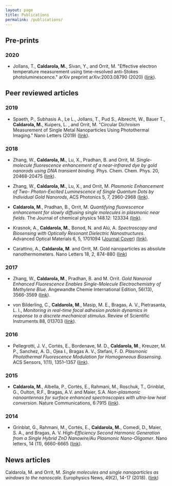 ```yaml
---
layout: page
title: Publications
permalink: /publications/
---
```



## Pre-prints

### 2020

* Jollans, T., **Caldarola, M.**, Sivan, Y., and Orrit, M. "Effective electron temperature measurement using time-resolved anti-Stokes photoluminescence." arXiv preprint arXiv:2003.08790 (2020) ([link](https://arxiv.org/abs/2003.08790)).

## Peer reviewed articles

### 2019


* Spaeth, P., Subhasis A., Le L., Jollans, T., Pud S., Albrecht, W., Bauer T., **Caldarola, M.**, Kuipers, L. , and Orrit, M. "Circular Dichroism Measurement of Single Metal Nanoparticles Using Photothermal Imaging." Nano Letters (2019) ([link](https://pubs.acs.org/doi/10.1021/acs.nanolett.9b03853)).

### 2018

* Zhang, W., **Caldarola, M.**, Lu, X., Pradhan, B. and Orrit, M. _Single-molecule fluorescence enhancement of a near-infrared dye by gold nanorods using DNA transient binding_. Phys. Chem. Chem. Phys. 20, 20468-20475 ([link](https://pubs.rsc.org/en/content/articlelanding/2018/cp/c8cp03114b)).

* Zhang, W., **Caldarola, M.**, Lu, X., and Orrit, M. _Plasmonic Enhancement of Two-
Photon-Excited Luminescence of Single Quantum Dots by Individual Gold Nanorods_, ACS Photonics  5, 7, 2960-2968 ([link](https://pubs.acs.org/doi/10.1021/acsphotonics.8b00306)).

* **Caldarola, M**., Pradhan, B., Orrit, M. _Quantifying fluorescence enhancement for slowly
diffusing single molecules in plasmonic near fields_. The Journal of chemical physics 148.12:
123334 [(link)](https://aip.scitation.org/doi/10.1063/1.5023171).

* Krasnok, A., **Caldarola, M.**, Bonod, N. and Alú, A. _Spectroscopy and Biosensing
with Optically Resonant Dielectric Nanostructures_. Advanced Optical Materials 6, 5, 1701094 ([Journal Cover](https://onlinelibrary.wiley.com/toc/21951071/2018/6/5)) [(link)](https://onlinelibrary.wiley.com/doi/abs/10.1002/adom.201701094).

* Carattino, A., **Caldarola, M**. and Orrit, M. Gold nanoparticles as absolute nanothermometers.
Nano Letters 18, 2, 874-880  ([link](https://pubs.acs.org/doi/abs/10.1021/acs.nanolett.7b04145))

### 2017

* Zhang, W., **Caldarola, M**., Pradhan, B. and M. Orrit. _Gold Nanorod Enhanced
Fluorescence Enables Single-Molecule Electrochemistry of Methylene Blue_. Angewandte
Chemie International Edition, 56(13), 3566-3569 ([link](https://onlinelibrary.wiley.com/doi/abs/10.1002/ange.201612389)).

* von Bilderling, C., **Caldarola, M**., Masip, M. E., Bragas, A. V., Pietrasanta, L. I., _Monitoring
in real-time focal adhesion protein dynamics in response to a discrete mechanical
stimulus_. Review of Scientific Instruments 88, 013703 ([link](https://aip.scitation.org/doi/abs/10.1063/1.4973664)).

### 2016

* Pellegrotti, J. V., Cortés, E., Bordenave, M. D., **Caldarola, M**., Kreuzer, M. P.,
Sanchez, A. D., Ojea I., Bragas A. V., Stefani, F. D. _Plasmonic Photothermal Fluorescence
Modulation for Homogeneous Biosensing_. ACS Sensors, 1(11), 1351–1357 ([link](https://pubs.acs.org/doi/abs/10.1021/acssensors.6b00512)).

### 2015

* **Caldarola, M**., Albella, P., Cortés, E., Rahmani, M., Roschuk, T., Grinblat, G.,
Oulton, R.F., Bragas, A.V. and Maier, S.A. _Non-plasmonic nanoantennas for surface
enhanced spectroscopies with ultra-low heat conversion_. Nature Communications, 6:7915
([link](https://www.nature.com/articles/ncomms8915)).

### 2014

* Grinblat, G., Rahmani, M., Cortés, E., **Caldarola, M.**, Comedi, D., Maier, S. A., and
Bragas, A. V. _High-Efficiency Second Harmonic Generation from a Single Hybrid ZnO
Nanowire/Au Plasmonic Nano-Oligomer_. Nano letters, 14 (11), 6660-6665 ([link](https://pubs.acs.org/doi/10.1021/nl503332f)).


## News articles

Caldarola, M. and  Orrit, M. _Single molecules and single nanoparticles as windows to the nanoscale_. Europhysics News, 49(2), 14-17 (2018). ([link](https://www.europhysicsnews.org/articles/epn/abs/2018/02/epn2018492p14/epn2018492p14.html))


